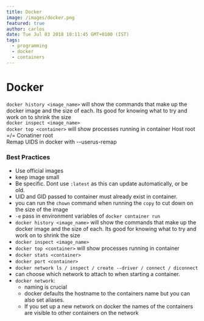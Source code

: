 ```yaml
---
title: Docker
image: /images/docker.png  
featured: true
author: carlos
date: Tue Jul 03 2018 10:11:45 GMT+0100 (IST)
tags:
  - programming  
  - docker  
  - containers
---
```


# Docker

`docker history <image_name>` will show the commands that make up the docker image and the size of each. Its good for knowing what to try and work on to shrink the size  
`docker inspect <image_name>`   
`docker top <container>` will show processes running in container
Host root =/= Conatiner root  
Remap UIDS in docker with --userus-remap



### Best Practices
 
 * Use official images  
 * keep image small  
 * Be specific. Dont use `:latest` as this can update automatically, or be old.  
 * UID and GID passed to container must already exist in container. 
 * you can run the `chown` command when running the `copy` to cut down on the size of the image
 * `-e` pass in environment variables of `docker container run`  
 * `docker history <image_name>` will show the commands that make up the docker image and the size of each. Its good for knowing what to try and work on to shrink the size  
 * `docker inspect <image_name>`  
 * `docker top <container>` will show processes running in container  
 * `docker stats <container>`  
 * `docker port <container>` 
 * `docker network ls / inspect / create --driver / connect / diconnect`  
 * can choose which network to attach to when starting a container. 
 * `docker network`:  
   * naming is crucial
   * docker defaults the hostname to the containers name but you can also set aliases.  
   * If you set up a new network on docker the names of the containers are visible to other containers on the network

